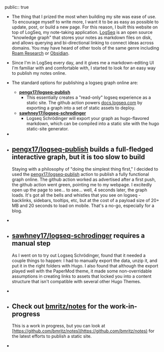 public:: true

- The thing that I prized the most when building my site was ease of use. To encourage myself to write more, I want it to be as easy as possible to update, post, or build a new page. For this reason, I built this website on top of LogSeq, my note-taking application. [LogSeq](https://logseq.com) is an open source "knowledge graph" that stores your notes as markdown files on disk, and allows querying and bi-directional linking to connect ideas across domains. You may have heard of other tools of the same genre including [Roam Research](https://roamresearch.com) or [Obsidian](https://obsidian.md).
- Since I'm in LogSeq every day, and it gives me a markdown-editing UI I'm familiar with and comfortable with, I started to look for an easy way to publish my notes online.
- The standard options for publishing a logseq graph online are:
	- **[pengx17/logseq-publish](https://github.com/pengx17/logseq-publish)**
		- This essentially creates a "read-only" logseq experience as a static site. The github action powers [docs.logseq.com](https://docs.logseq.com) by exporting a graph into a set of static assets to deploy.
	- **[sawhney17/logseq-schrodinger](https://github.com/sawhney17/logseq-schrodinger)**
		- Logseq Schrödinger will export your graph as hugo-flavored markdown, which can be compiled into a static site with the hugo static-site generator.
-
- ## [pengx17/logseq-publish](https://github.com/pengx17/logseq-publish) builds a full-fledged interactive graph, but it is too slow to build
  
  Staying with a philosophy of "doing the simplest thing first," I decided to used the [pengx17/logseq-publish](https://github.com/pengx17/logseq-publish) action to publish a fully functional graph online. The github action worked as advertised after a first push, the github action went green, pointing me to my webpage. I excitedly open up the page to see... to see... well, 4 seconds later, the graph loads. It's got all the bells and whistles that you see on logseq - backlinks, sidebars, tooltips, etc, but at the cost of a payload size of 20+ MB and 20 seconds to load on mobile.  That's a no-go, especially for a blog.
-
- ## [sawhney17/logseq-schrodinger](https://github.com/sawhney17/logseq-schrodinger) requires a manual step
  As I went on to try out Logseq Schrödinger, found that it needed a couple things to happen: I had to manually export the data, unzip it, and put it in the right folders with Hugo. I also found that although the export played well with the PaperMod theme, it made some non-overridable assumptions in creating links to assets that locked you into a content structure that isn't compatible with several other Hugo Themes.
-
- ## Check out [bmritz/notes](https://github.com/bmritz/notes) for the work-in-progress
  This is a work in progress, but you can look at [https://github.com/bmritz/notes](https://github.com/bmritz/notes) for the latest efforts to publish a static site.
-